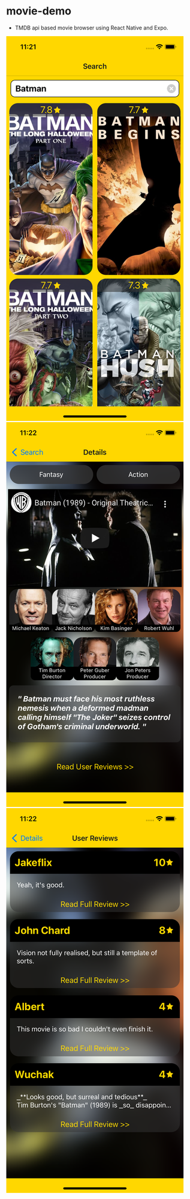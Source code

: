 # movie-demo

- TMDB api based movie browser using React Native and Expo.

![Alt text](/screenshots/search.png?raw=true "Search")
![Alt text](/screenshots/details.png?raw=true "Details")
![Alt text](/screenshots/reviews.png?raw=true "Reviews")
